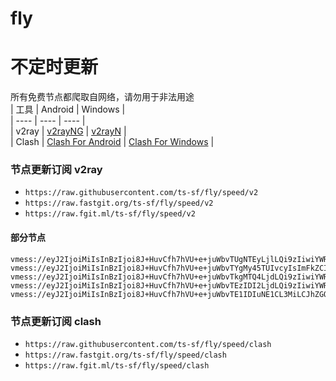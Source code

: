 # fly
# 不定时更新
所有免费节点都爬取自网络，请勿用于非法用途  
|  工具  | Android  | Windows  |  
|  ----  | ----   | ----  |  
| v2ray  | [v2rayNG](https://github.com/2dust/v2rayNG/releases) | [v2rayN](https://github.com/2dust/v2rayN/releases) |  
| Clash  | [Clash For Android](https://github.com/Kr328/ClashForAndroid/releases) | [Clash For Windows](https://github.com/Fndroid/clash_for_windows_pkg/releases) | 
  
### 节点更新订阅  v2ray
- `https://raw.githubusercontent.com/ts-sf/fly/speed/v2`  
- `https://raw.fastgit.org/ts-sf/fly/speed/v2`  
- `https://raw.fgit.ml/ts-sf/fly/speed/v2`  
#### 部分节点  
``` 
vmess://eyJ2IjoiMiIsInBzIjoi8J+HuvCfh7hVU+e+juWbvTUgNTEyLjlLQi9zIiwiYWRkIjoiNjQuMzIuNC41MyIsInBvcnQiOiI0MzU1NiIsImlkIjoiODY1MzAwNGYtZGU2Ny00NGMyLTljY2UtZTA4MzA5MzNmYjAzIiwiYWlkIjoiNjQiLCJzY3kiOiJhdXRvIiwibmV0IjoidGNwIiwidHlwZSI6Im5vbmUiLCJob3N0IjoiIiwicGF0aCI6Ii8iLCJ0bHMiOiIiLCJzbmkiOiIiLCJ0ZXN0X25hbWUiOiJVU+e+juWbvTUifQ==
vmess://eyJ2IjoiMiIsInBzIjoi8J+HuvCfh7hVU+e+juWbvTYgMy45TUIvcyIsImFkZCI6IjE0MS4xOTMuMjEzLjY4IiwicG9ydCI6IjgwIiwiaWQiOiJiYmVkMmNiYS1hZDQyLTQ1NWEtOWMwZS0xMjdkYjY1NzE1NmYiLCJhaWQiOiIwIiwic2N5IjoiYXV0byIsIm5ldCI6IndzIiwidHlwZSI6Im5vbmUiLCJob3N0IjoidXMzLm15YmVzdGpqLmNvbSIsInBhdGgiOiIvMTY1NDQzMSIsInRscyI6IiIsInNuaSI6IiIsInRlc3RfbmFtZSI6IlVT576O5Zu9NiJ9
vmess://eyJ2IjoiMiIsInBzIjoi8J+HuvCfh7hVU+e+juWbvTkgMTQ4LjdLQi9zIiwiYWRkIjoiMTQxLjE5My4yMTMuNjciLCJwb3J0IjoiODAiLCJpZCI6ImJiZWQyY2JhLWFkNDItNDU1YS05YzBlLTEyN2RiNjU3MTU2ZiIsImFpZCI6IjAiLCJzY3kiOiJhdXRvIiwibmV0Ijoid3MiLCJ0eXBlIjoibm9uZSIsImhvc3QiOiJ1czMubXliZXN0amouY29tIiwicGF0aCI6Ii8xNjU0NDMxIiwidGxzIjoiIiwic25pIjoiIiwidGVzdF9uYW1lIjoiVVPnvo7lm705In0=
vmess://eyJ2IjoiMiIsInBzIjoi8J+HuvCfh7hVU+e+juWbvTEzIDI2LjdLQi9zIiwiYWRkIjoiY2Z5ZC5zdGFyc2VhLnZpcCIsInBvcnQiOiI4MCIsImlkIjoiYzY3NDdkYTQtZmIyZS00YTJhLWJkYjctODYxNGJkZDZiMGIzIiwiYWlkIjoiMCIsInNjeSI6ImF1dG8iLCJuZXQiOiJ3cyIsInR5cGUiOiJub25lIiwiaG9zdCI6InNnMS12MnJheS5zc2hraXQub3JnIiwicGF0aCI6Ii9zc2hraXQvMTczNjk2MDExMS82NGVlMjYwNDFlZmNjLyIsInRscyI6IiIsInNuaSI6IiIsInRlc3RfbmFtZSI6IlVT576O5Zu9MTMifQ==
vmess://eyJ2IjoiMiIsInBzIjoi8J+HuvCfh7hVU+e+juWbvTE1IDIuNE1CL3MiLCJhZGQiOiJzZHlnYXJtLmU1b3V0bGxvay5tZSIsInBvcnQiOiI4MCIsImlkIjoiZjMxYzBiMzQtOTc3Yi00YzJiLWFjZmEtYmVjZmRmYzFmMjY3IiwiYWlkIjoiMCIsInNjeSI6ImF1dG8iLCJuZXQiOiJ3cyIsInR5cGUiOiJub25lIiwiaG9zdCI6InNkeWdhcm0uZTVvdXRsbG9rLm1lIiwicGF0aCI6Ii8iLCJ0bHMiOiIiLCJzbmkiOiIiLCJ0ZXN0X25hbWUiOiJVU+e+juWbvTE1In0=
```
### 节点更新订阅  clash
- `https://raw.githubusercontent.com/ts-sf/fly/speed/clash`  
- `https://raw.fastgit.org/ts-sf/fly/speed/clash`  
- `https://raw.fgit.ml/ts-sf/fly/speed/clash`  


